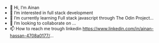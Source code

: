 - 👋 Hi, I’m Ainan
- 👀 I’m interested in full stack development
- 🌱 I’m currently learning Full stack javascript through The Odin Project...
- 💞️ I’m looking to collaborate on ...
- 📫 How to reach me trough linkedin https://www.linkedin.com/in/ainan-hassan-4708a0177/...

<!---
Ainan-code/Ainan-code is a ✨ special ✨ repository because its `README.md` (this file) appears on your GitHub profile.
You can click the Preview link to take a look at your changes.
--->
